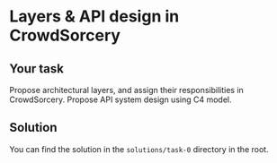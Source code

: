 # Layers & API design in CrowdSorcery

## Your task
Propose architectural layers, and assign their responsibilities in CrowdSorcery. Propose API system design using C4 model.

## Solution
You can find the solution in the `solutions/task-0` directory in the root.